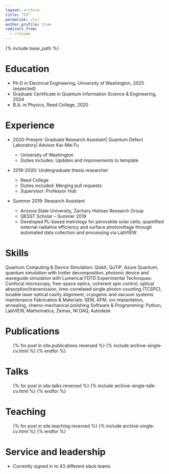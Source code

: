 ```yaml
---
layout: archive
title: "CV"
permalink: /cv/
author_profile: true
redirect_from:
  - /resume
---
```


{% include base_path %}

Education
======
* Ph.D in Electrical Engineering, University of Washington, 2025 (expected)
* Graduate Certificate in Quantum Information Science & Engineering, 2024
* B.A. in Physics, Reed College, 2020

Experience
======
* 2020-Present: Graduate Research Assistant| Quantum Defect Laboratory| Advisor Kai-Mei Fu
  * University of Washington
  * Duties includes: Updates and improvements to template

* 2019-2020: Undergraduate thesis researcher
  * Reed College
  * Duties included: Merging pull requests
  * Supervisor: Professor Hub

* Summer 2019: Research Assistant
  * Arizona State University, Zachary Holman Research Group
  * QESST Scholar – Summer 2019
  * Developed PL-based metrology for perovskite solar cells; quantified external radiative efficiency and surface photovoltage through automated data collection and processing via LabVIEW.
  
Skills
======
Quantum Computing & Device Simulation: Qiskit, QuTiP, Azure Quantum, quantum simulation with trotter
decomposition, photonic device and waveguide simulation with Lumerical FDTD
Experimental Techniques: Confocal microscopy, free-space optics, coherent spin control, optical
absorption/transmission, time-correlated single photon counting (TCSPC), tunable laser optical cavity
alignment, cryogenic and vacuum systems maintenance
Fabrication & Materials: SEM, AFM, ion implantation, annealing, chemo-mechanical polishing
Software & Programming: Python, LabVIEW, Mathematica, Zemax, NI DAQ, Autodesk

Publications
======
  <ul>{% for post in site.publications reversed %}
    {% include archive-single-cv.html %}
  {% endfor %}</ul>
  
Talks
======
  <ul>{% for post in site.talks reversed %}
    {% include archive-single-talk-cv.html  %}
  {% endfor %}</ul>
  
Teaching
======
  <ul>{% for post in site.teaching reversed %}
    {% include archive-single-cv.html %}
  {% endfor %}</ul>
  
Service and leadership
======
* Currently signed in to 43 different slack teams
